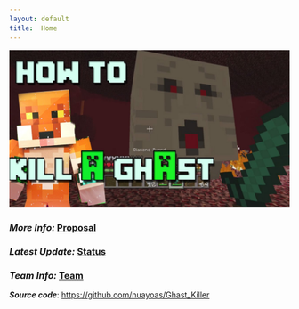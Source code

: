 ```yaml
---
layout: default
title:  Home
---
```

<div style="text-align:center"><img src="https://raw.githubusercontent.com/nuayoas/Ghast_Killer/main/index.jpg" width=600/></div>

### ***More Info:***  [Proposal](proposal.html)
  
### ***Latest Update:*** [Status](status.html)
  
### ***Team Info:*** [Team](team.html)

***Source code***: <a herf = "https://github.com/nuayoas/Ghast_Killer">https://github.com/nuayoas/Ghast_Killer </a>


